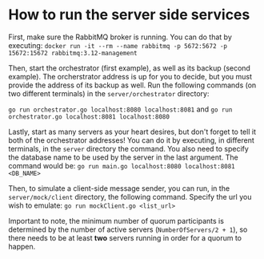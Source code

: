 # How to run the server side services

First, make sure the RabbitMQ broker is running. You can do that by executing:
```docker run -it --rm --name rabbitmq -p 5672:5672 -p 15672:15672 rabbitmq:3.12-management```

Then, start the orchestrator (first example), as well as its backup (second example). The orcherstrator address is up for you to decide, but you must provide the address of its backup as well. Run the following commands (on two different terminals) in the `server/orchestrator` directory:

```go run orchestrator.go localhost:8080 localhost:8081``` and ```go run orchestrator.go localhost:8081 localhost:8080```

Lastly, start as many servers as your heart desires, but don't forget to tell it both of the orchestrator addresses! You can do it by executing, in different terminals, in the `server` directory the command. You also need to specify the database name to be used by the server in the last argument. The command would be:
```go run main.go localhost:8080 localhost:8081 <DB_NAME>```

Then, to simulate a client-side message sender, you can run, in the `server/mock/client` directory, the following command. Specify the url you wish to emulate:
```go run mockClient.go <list_url>```

Important to note, the minimum number of quorum participants is determined by the number of active servers (`NumberOfServers/2 + 1`), so there needs to be at least **two** servers running in order for a quorum to happen.
